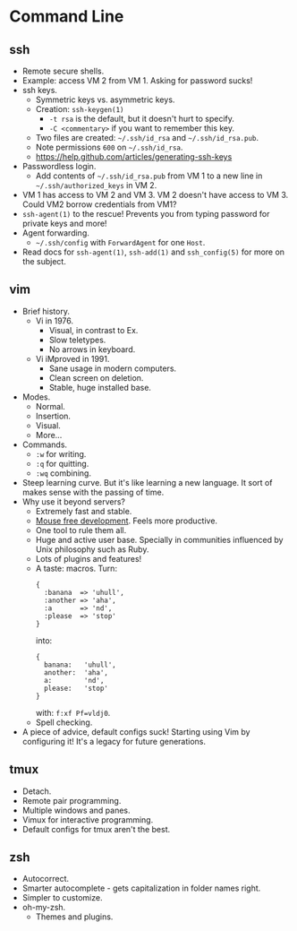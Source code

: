 Command Line
============

ssh
---

- Remote secure shells.
- Example: access VM 2 from VM 1. Asking for password sucks!
- ssh keys.
    - Symmetric keys vs. asymmetric keys.
    - Creation: `ssh-keygen(1)`
        - `-t rsa` is the default, but it doesn't hurt to specify.
        - `-C <commentary>` if you want to remember this key.
    - Two files are created: `~/.ssh/id_rsa` and `~/.ssh/id_rsa.pub`.
    - Note permissions `600` on `~/.ssh/id_rsa`.
    - https://help.github.com/articles/generating-ssh-keys
- Passwordless login.
    - Add contents of `~/.ssh/id_rsa.pub` from VM 1 to a new line in
      `~/.ssh/authorized_keys` in VM 2.
- VM 1 has access to VM 2 and VM 3. VM 2 doesn't have access to VM 3. Could VM2
  borrow credentials from VM1?
- `ssh-agent(1)` to the rescue! Prevents you from typing password for private
  keys and more!
- Agent forwarding.
    - `~/.ssh/config` with `ForwardAgent` for one `Host`.
- Read docs for `ssh-agent(1)`, `ssh-add(1)` and `ssh_config(5)` for more on
  the subject.

vim
---

- Brief history.
    - Vi in 1976.
        - Visual, in contrast to Ex.
        - Slow teletypes.
        - No arrows in keyboard.
    - Vi iMproved in 1991.
        - Sane usage in modern computers.
        - Clean screen on deletion.
        - Stable, huge installed base.
- Modes.
    - Normal.
    - Insertion.
    - Visual.
    - More...
- Commands.
    - `:w` for writing.
    - `:q` for quitting.
    - `:wq` combining.
- Steep learning curve. But it's like learning a new language. It sort of makes
  sense with the passing of time.
- Why use it beyond servers?
    - Extremely fast and stable.
    - [Mouse free development](http://pragprog.com/book/bhtmux/tmux). Feels
      more productive.
    - One tool to rule them all.
    - Huge and active user base. Specially in communities influenced by Unix
      philosophy such as Ruby.
    - Lots of plugins and features!
    - A taste: macros.
      Turn:
      ```
      {
        :banana  => 'uhull',
        :another => 'aha',
        :a       => 'nd',
        :please  => 'stop'
      }
      ```
      into:
      ```
      {
        banana:   'uhull',
        another:  'aha',
        a:        'nd',
        please:   'stop'
      }
      ```
      with: `f:xf Pf=vldj0`.
    - Spell checking.
- A piece of advice, default configs suck! Starting using Vim by configuring it!
  It's a legacy for future generations.

tmux
----

- Detach.
- Remote pair programming.
- Multiple windows and panes.
- Vimux for interactive programming.
- Default configs for tmux aren't the best.

zsh
---

- Autocorrect.
- Smarter autocomplete - gets capitalization in folder names right.
- Simpler to customize.
- oh-my-zsh.
    - Themes and plugins.
